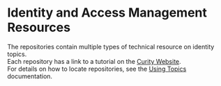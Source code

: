 # Identity and Access Management Resources

The repositories contain multiple types of technical resource on identity topics.\
Each repository has a link to a tutorial on the [Curity Website](https://curity.io/resources).\
For details on how to locate repositories, see the [Using Topics](https://github.com/curityio/.github/blob/main/profile/Using-Topics.md) documentation.
